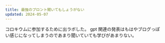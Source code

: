 ```yaml
---
title: 最強のプロント聞いてもしょうがない
updated: 2024-05-07
---
```


コロキウムに参加するために出ラボした。
gpt 関連の発表はもはやブログっぽい感じになってしまうのであまり聞いていても学びがあまりない。
